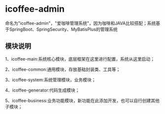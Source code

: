 # icoffee-admin
命名为"icoffee-admin"，"爱咖啡管理系统"，因为咖啡和JAVA比较搭配；系统基于SpringBoot、SpringSecurity、MyBatisPlus的管理系统

## 模块说明
1、icoffee-main:系统核心模块，底层框架在这里进行配置，系统从这里启动；

2、icoffee-common:通用模块，存放基础封装类、工具等；

3、icoffee-system:系统管理模块，业务模块；

4、icoffee-generator:代码生成模块；

5、icoffee-business:业务功能模块，新功能在此添加开发，也可以自行创建其他子模块；

